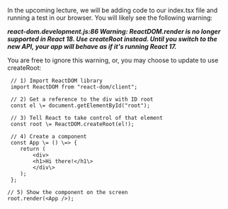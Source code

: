 In the upcoming lecture, we will be adding code to our index.tsx file and running a test in our browser. You will likely see the following warning:

**_react-dom.development.js:86 Warning: ReactDOM.render is no longer supported in React 18. Use createRoot instead. Until you switch to the new API, your app will behave as if it's running React 17._**

You are free to ignore this warning, or, you may choose to update to use createRoot:

```
 // 1) Import ReactDOM library
 import ReactDOM from "react-dom/client";

 // 2) Get a reference to the div with ID root
 const el \= document.getElementById("root");

 // 3) Tell React to take control of that element
 const root \= ReactDOM.createRoot(el!);

 // 4) Create a component
 const App \= () \=> {
    return (
        <div>
        <h1>Hi there!</h1\>
        </div\>
    );
 };

// 5) Show the component on the screen
root.render(<App />);
```
